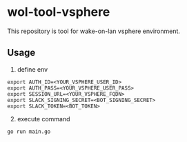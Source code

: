 # wol-tool-vsphere
This repository is tool for wake-on-lan vsphere environment.

## Usage
1. define env
```
export AUTH_ID=<YOUR_VSPHERE_USER_ID>
export AUTH_PASS=<YOUR_VSPHERE_USER_PASS>
export SESSION_URL=<YOUR_VSPHERE_FQDN>
export SLACK_SIGNING_SECRET=<BOT_SIGNING_SECRET>
export SLACK_TOKEN=<BOT_TOKEN>
```

2. execute command
```
go run main.go
```

